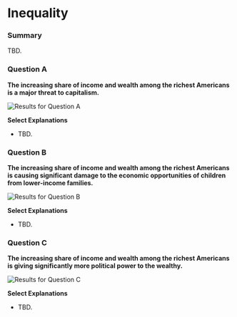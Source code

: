 # Inequality

### Summary
TBD.



### Question A
**The increasing share of income and wealth among the richest Americans is a major threat to capitalism.**

![Results for Question A](/assets/img/08_inequality_01.png)

**Select Explanations**
- TBD.




### Question B
**The increasing share of income and wealth among the richest Americans is causing significant damage to the economic opportunities of children from lower-income families.**

![Results for Question B](/assets/img/08_inequality_02.png)

**Select Explanations**
- TBD.




### Question C
**The increasing share of income and wealth among the richest Americans is giving significantly more political power to the wealthy.**

![Results for Question C](/assets/img/08_inequality_03.png)

**Select Explanations**
- TBD.
